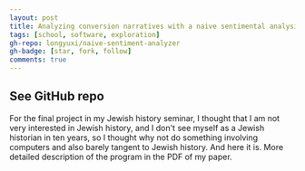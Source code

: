 ```yaml
---
layout: post
title: Analyzing conversion narratives with a naive sentimental analysis algorithm
tags: [school, software, exploration]
gh-repo: longyuxi/naive-sentiment-analyzer
gh-badge: [star, fork, follow]
comments: true
---
```


## See GitHub repo
For the final project in my Jewish history seminar, I thought that I am not very interested in Jewish history, and I don't see myself as a Jewish historian in ten years, so I thought why not do something involving computers and also barely tangent to Jewish history. And here it is. More detailed description of the program in the PDF of my paper.